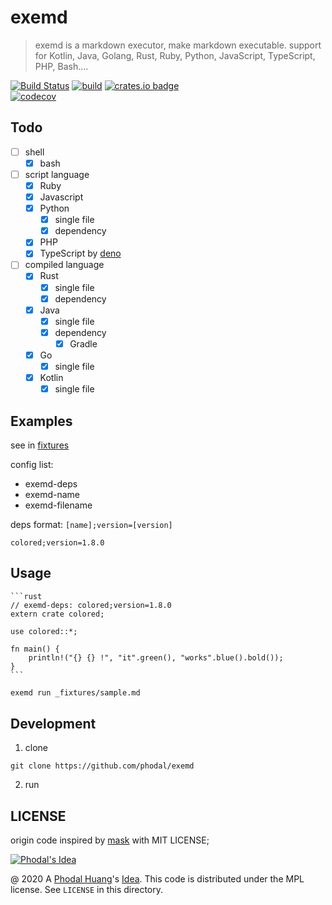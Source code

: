 # exemd

> exemd is  a markdown executor, make markdown executable. support for Kotlin, Java, Golang, Rust, Ruby, Python, JavaScript, TypeScript, PHP, Bash....  

[![Build Status](https://travis-ci.org/phodal/exemd.svg?branch=master)](https://travis-ci.org/phodal/exemd)
[![build](https://github.com/phodal/exemd/workflows/build/badge.svg)](https://github.com/phodal/exemd/actions)
[![crates.io badge](https://img.shields.io/crates/v/exemd.svg)](https://crates.io/crates/exemd)<br/>
[![codecov](https://codecov.io/gh/phodal/exemd/branch/master/graph/badge.svg)](https://codecov.io/gh/phodal/exemd)

## Todo

 - [ ] shell
   - [x] bash
 - [ ] script language
   - [x] Ruby
   - [x] Javascript
   - [x] Python
     - [x] single file
     - [x] dependency
   - [x] PHP
   - [x] TypeScript by [deno](https://deno.land/)
 - [ ] compiled language
   - [x] Rust
     - [x] single file
     - [x] dependency
   - [x] Java
     - [x] single file
     - [x] dependency
       - [x] Gradle
   - [x] Go
     - [x] single file
   - [X] Kotlin
     - [x] single file
 
## Examples

see in [fixtures](_fixtures)

config list:

 - exemd-deps
 - exemd-name
 - exemd-filename

deps format: `[name];version=[version]`

```
colored;version=1.8.0
```

## Usage

````
```rust
// exemd-deps: colored;version=1.8.0 
extern crate colored;

use colored::*;

fn main() {
    println!("{} {} !", "it".green(), "works".blue().bold());
}
```
````

```bash
exemd run _fixtures/sample.md
```

## Development

1. clone

```
git clone https://github.com/phodal/exemd
```

2. run

## LICENSE

origin code inspired by [mask](https://github.com/jakedeichert/mask) with MIT LICENSE;

[![Phodal's Idea](http://brand.phodal.com/shields/idea-small.svg)](http://ideas.phodal.com/)

@ 2020 A [Phodal Huang](https://www.phodal.com)'s [Idea](http://github.com/phodal/ideas).  This code is distributed under the MPL license. See `LICENSE` in this directory.
